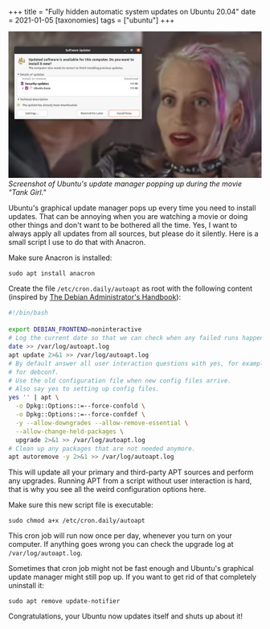 +++
title = "Fully hidden automatic system updates on Ubuntu 20.04"
date = 2021-01-05
[taxonomies]
tags = ["ubuntu"]
+++

![Screenshot of Ubuntu's update manager popping up during the movie "Tank Girl."](tank-girl-update-smaller.png)
*Screenshot of Ubuntu's update manager popping up during the movie "Tank Girl."*

Ubuntu's graphical update manager pops up every time you need to install updates. That can be annoying when you are watching a movie or doing other things and don't want to be bothered all the time. Yes, I want to always apply all updates from all sources, but please do it silently. Here is a small script I use to do that with Anacron.

<!-- more -->

Make sure Anacron is installed:

```
sudo apt install anacron
```

Create the file `/etc/cron.daily/autoapt` as root with the following content (inspired by [The Debian Administrator's Handbook](https://debian-handbook.info/browse/stable/sect.automatic-upgrades.html)):

```sh
#!/bin/bash

export DEBIAN_FRONTEND=noninteractive
# Log the current date so that we can check when any failed runs happened.
date >> /var/log/autoapt.log
apt update 2>&1 >> /var/log/autoapt.log
# By default answer all user interaction questions with yes, for example
# for debconf.
# Use the old configuration file when new config files arrive.
# Also say yes to setting up config files.
yes '' | apt \
  -o Dpkg::Options::=--force-confold \
  -o Dpkg::Options::=--force-confdef \
  -y --allow-downgrades --allow-remove-essential \
  --allow-change-held-packages \
  upgrade 2>&1 >> /var/log/autoapt.log
# Clean up any packages that are not needed anymore.
apt autoremove -y 2>&1 >> /var/log/autoapt.log
```

This will update all your primary and third-party APT sources and perform any upgrades. Running APT from a script without user interaction is hard, that is why you see all the weird configuration options here.

Make sure this new script file is executable:

```
sudo chmod a+x /etc/cron.daily/autoapt
```

This cron job will run now once per day, whenever you turn on your computer. If anything goes wrong you can check the upgrade log at `/var/log/autoapt.log`.

Sometimes that cron job might not be fast enough and Ubuntu's graphical update manager might still pop up. If you want to get rid of that completely uninstall it:

```
sudo apt remove update-notifier
```

Congratulations, your Ubuntu now updates itself and shuts up about it!
